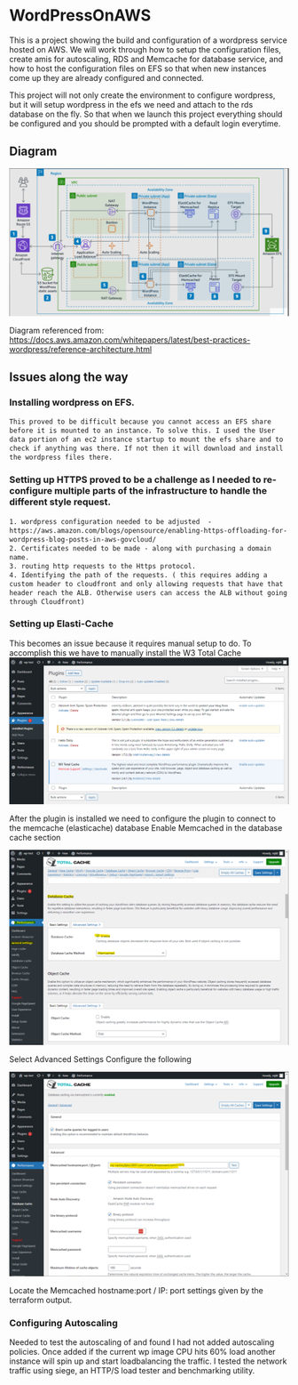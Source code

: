 # WordPressOnAWS

This is a project showing the build and configuration of a wordpress service hosted on AWS. We will work through how to setup the configuration files, create amis for autoscaling, RDS and Memcache for database service, and how to host the configuration files on EFS so that when new instances come up they are already configured and connected.

This project will not only create the environment to configure wordpress, but it will setup wordpress in the efs we need and attach to the rds database on the fly. So that when we launch this project everything should be configured and you should be prompted with a default login everytime.

## Diagram
![Alt text](https://github.com/Mjkli/wordpressOnAWS/blob/master/diagram.png)

Diagram referenced from: https://docs.aws.amazon.com/whitepapers/latest/best-practices-wordpress/reference-architecture.html

## Issues along the way

### Installing wordpress on EFS.
    This proved to be difficult because you cannot access an EFS share before it is mounted to an instance. To solve this. I used the User data portion of an ec2 instance startup to mount the efs share and to check if anything was there. If not then it will download and install the wordpress files there.

### Setting up HTTPS proved to be a challenge as I needed to re-configure multiple parts of the infrastructure to handle the different style request.

    1. wordpress configuration needed to be adjusted  - https://aws.amazon.com/blogs/opensource/enabling-https-offloading-for-wordpress-blog-posts-in-aws-govcloud/
    2. Certificates needed to be made - along with purchasing a domain name.
    3. routing http requests to the Https protocol.
    4. Identifying the path of the requests. ( this requires adding a custom header to cloudfront and only allowing requests that have that header reach the ALB. Otherwise users can access the ALB without going through Cloudfront)

### Setting up Elasti-Cache
This becomes an issue because it requires manual setup to do. To accomplish this we have to manually install the W3 Total Cache
![Alt text](https://github.com/Mjkli/wordpressOnAWS/blob/master/documentation/Installing_cache_app_w3.PNG)

After the plugin is installed we need to configure the plugin to connect to the memcache (elasticache) database
Enable Memcached in the database cache section

![Alt text](https://github.com/Mjkli/wordpressOnAWS/blob/master/documentation/w3_settings.png)

Select Advanced Settings
Configure the following

![Alt text](https://github.com/Mjkli/wordpressOnAWS/blob/master/documentation/w3_advanced_settings.png)

Locate the Memcached hostname:port / IP: port settings given by the terraform output.

### Configuring Autoscaling
Needed to test the autoscaling of and found I had not added autoscaling policies. Once added if the current wp image CPU hits 60% load another instance will spin up and start loadbalancing the traffic.
I tested the network traffic using siege, an HTTP/S load tester and benchmarking utility.

